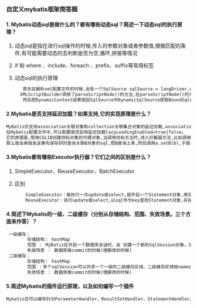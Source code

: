 ### 自定义mybatis框架简答题

#### 1. Mybatis动态sql是做什么的？都有哪些动态sql？简述一下动态sql的执行原理？

1. 动态sql是指在进行sql操作的时候,传入的参数对象或者参数值,根据匹配的条件,有可能需要动态的去判断是否为空,循环,拼接等情况

2. if 和 where 、include、foreach 、prefix、suffix等常用标签

3. 动态sql的执行原理

   ~~~xml
      首先在解析xml配置文件的时候,会有一个SqlSource sqlSource = langDriver.createSqlSource(configuration, context, parameterTypeClass) 的操作 createSqlSource底层使用了XMLScriptBuilder来对xml中的标签进行解析
     XMLScriptBuilder调用了parseScriptNode()的方法,在parseScriptNode()的方法中有一个parseDynamicTags()方法,会对nodeHandlers里的标签根据不同的handler来处理不同的标签
      然后把DynamicContext结果放回SqlSource中DynamicSqlSource获取BoundSql在Executor执行的时候,调用DynamicSqlSource的解析方法,并返回解析好的BoundSql,和已经排好序,需要替换的参数
   ~~~

   

#### 2.Mybatis是否支持延迟加载？如果支持,它的实现原理是什么？

~~~xml
MyBatis仅支持association关联对象和collection关联集合对象的延迟加载,association指的就是一对一,collection指的就是一对多查询。
在Mybatis配置文件中,可以配置是否启用延迟加载lazyLoadingEnabled=true|false。
它的原理是,使用CGLIB创建目标对象的代理对象,当调用目标方法时,进入拦截器方法,比如调用a.getB().getName(),拦截器invoke()方法发现a.getB()是null值,
那么就会单独发送事先保存好的查询关联B对象的sql,把B查询上来,然后调用a.setB(b),于是a的对象b属性就有值了,接着完成a.getB().getName()方法的调用。这就是延迟加载的基本原理。
~~~

#### 3.Mybatis都有哪些Executor执行器？它们之间的区别是什么？

 1. SimpleExecutor、ReuseExecutor、BatchExecutor

 2. 区别

    ~~~xml
    	SimpleExecutor：每执行一次update或select,就开启一个Statement对象,用完立刻关闭Statement对象。
    	ReuseExecutor：执行update或select,以sql作为key查找Statement对象,存在就使用,不存在就创建,用完后,不关闭Statement对象,而是放置于Map内,供下一次使用。简言之,就是重复使用Statement对象		BatchExecutor：执行update（没有select,JDBC批处理不支持select）,将所有sql都添加到批处理中(addBatch()),等待统一执行（executeBatch()）,它缓存了多个Statement对象,每个Statement对象都是addBatch()完毕后,等待逐一执行executeBatch()批处理。与JDBC批处理相同。
    ~~~

    

#### 4.简述下Mybatis的一级、二级缓存（分别从存储结构、范围、失效场景。三个方面来作答）？

~~~xml
 一级缓存：
		存储结构： hashMap
		范围 ： MyBatis在开启一个数据库会话时，会 创建一个新的SqlSession对象，SqlSession对象中会有一				个新的Executor对象。Executor对象中持有一个新的PerpetualCache对象；当会话结束时，				   SqlSession对象及其内部的Executor对象还有PerpetualCache对象也一并释放掉。
		失效场景 ： 数据库做commit的时候(增删改的时候)
 二级缓存：
		存储结构： hashMap
		范围 ：多个sqlSession可以共享一个一级的二级缓存区域。二级缓存区域按namespace区分
		失效场景 ： 数据库做commit的时候(增删改的时候)
~~~

#### 5.简述Mybatis的插件运行原理，以及如何编写一个插件

~~~xml
Mybatis仅可以编写针对ParameterHandler、ResultSetHandler、StatementHandler、Executor这4种接口的插件，Mybatis使用JDK的动态代理，为需要拦截的接口生成代理对象以实现接口方法拦截功能，每当执行这4种接口对象的方法时，就会进入拦截方法，具体就是InvocationHandler的invoke()方法，当然，只会拦截那些你指定需要拦截的方法。实现Mybatis的Interceptor接口并复写intercept()方法，然后在给插件编写注解，指定要拦截哪一个接口的哪些方法即可
~~~

